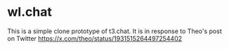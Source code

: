 # wl.chat

This is a simple clone prototype of t3.chat. It is in response to Theo's post on Twitter https://x.com/theo/status/1931515264497254402